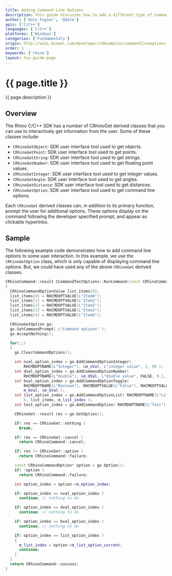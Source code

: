 ```yaml
---
title: Adding Command Line Options
description: This guide discusses how to add a different type of command line options to a custom command.
author: ['Dale Fugier', '@dale']
apis: ['C/C++']
languages: ['C/C++']
platforms: ['Windows']
categories: ['Fundamentals']
origin: http://wiki.mcneel.com/developer/sdksamples/commandlineoptions
order: 1
keywords: ['rhino']
layout: toc-guide-page
---
```


# {{ page.title }}

{{ page.description }}

## Overview

The Rhino C/C++ SDK has a number of CRhinoGet derived classes that you can use to interactively get information from the user.  Some of these classes include:

- `CRhinoGetObject`: SDK user interface tool used to get objects.
- `CRhinoGetPoint`:  SDK user interface tool used to get points.
- `CRhinoGetString`: SDK user interface tool used to get strings.
- `CRhinoGetNumber`: SDK user interface tool used to get floating point values.
- `CRhinoGetInteger`: SDK user interface tool used to get integer values.
- `CRhinoGetAngle`: SDK user interface tool used to get angles.
- `CRhinoGetDistance`: SDK user interface tool used to get distances.
- `CRhinoGetOption`: SDK user interface tool used to get command line options.

Each `CRhinoGet` derived classes can, in addition to its primary function, prompt the user for additional options.  These options display on the command following the developer specified prompt, and appear as clickable hyperlinks.

## Sample

The following example code demonstrates how to add command line options to some user interaction.  In this example, we use the `CRhinoGetOption` class, which is only capable of displaying command line options.  But, we could have used any of the above `CRhinoGet` derived classes.

```cpp
CRhinoCommand::result CCommandTestOptions::RunCommand(const CRhinoCommandContext& context)
{
  CRhinoCommandOptionValue list_items[5];
  list_items[0] = RHCMDOPTVALUE(L"Item0");
  list_items[1] = RHCMDOPTVALUE(L"Item1");
  list_items[2] = RHCMDOPTVALUE(L"Item2");
  list_items[3] = RHCMDOPTVALUE(L"Item3");
  list_items[4] = RHCMDOPTVALUE(L"Item4");

  CRhinoGetOption go;
  go.SetCommandPrompt( L"Command options" );
  go.AcceptNothing();

  for(;;)
  {
    go.ClearCommandOptions();

    int nval_option_index = go.AddCommandOptionInteger(
        RHCMDOPTNAME(L"Integer"), &m_nVal, L"integer value", 1, 99 );
    int dval_option_index = go.AddCommandOptionNumber(
        RHCMDOPTNAME(L"Double"), &m_dVal, L"double value", FALSE, 0.1, 99.9 );
    int bval_option_index = go.AddCommandOptionToggle(
        RHCMDOPTNAME(L"Boolean"), RHCMDOPTVALUE(L"False"), RHCMDOPTVALUE(L"True"),
        m_bVal, &m_bVal );
    int list_option_index = go.AddCommandOptionList( RHCMDOPTNAME(L"List"),
        5, list_items, m_list_index );
    int test_option_index = go.AddCommandOption( RHCMDOPTNAME(L"Test") );

    CRhinoGet::result res = go.GetOption();

    if( res == CRhinoGet::nothing )
      break;

    if( res == CRhinoGet::cancel )
      return CRhinoCommand::cancel;

    if( res != CRhinoGet::option )
      return CRhinoCommand::failure;

    const CRhinoCommandOption* option = go.Option();
    if( !option )
      return CRhinoCommand::failure;

    int option_index = option->m_option_index;

    if( option_index == nval_option_index )
      continue; // nothing to do

    if( option_index == dval_option_index )
      continue; // nothing to do

    if( option_index == bval_option_index )
      continue; // nothing to do

    if( option_index == list_option_index )
    {
      m_list_index = option->m_list_option_current;
      continue;
    }
  }
  return CRhinoCommand::success;
}
```
